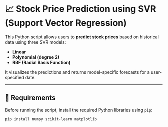 # 📈 Stock Price Prediction using SVR (Support Vector Regression)

This Python script allows users to **predict stock prices** based on historical data using three SVR models:
- **Linear**
- **Polynomial (degree 2)**
- **RBF (Radial Basis Function)**

It visualizes the predictions and returns model-specific forecasts for a user-specified date.

---

## 🔧 Requirements

Before running the script, install the required Python libraries using `pip`:

```bash
pip install numpy scikit-learn matplotlib
```

